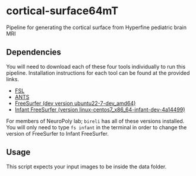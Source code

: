 # cortical-surface64mT
Pipeline for generating the cortical surface from Hyperfine pediatric brain MRI

## Dependencies

You will need to download each of these four tools individually to run this pipeline. Installation instructions for each tool can be found at the provided links.

- [FSL](https://fsl.fmrib.ox.ac.uk/fsl/fslwiki/FslInstallation)
- [ANTS](http://stnava.github.io/ANTs/)
- [FreeSurfer (dev version ubuntu22-7-dev_amd64)](https://surfer.nmr.mgh.harvard.edu/pub/dist/freesurfer/dev/)
- [Infant FreeSurfer (version linux-centos7_x86_64-infant-dev-4a14499)](https://lcn.martinos.org/infant-freesurfer-request/)

For members of NeuroPoly lab; `bireli` has all of these versions installed. You will only need to type `fs infant` in the terminal in order to change the version of FreeSurfer to Infant FreeSurfer.

## Usage

This script expects your input images to be inside the data folder.

